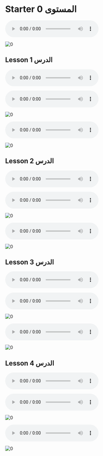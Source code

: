 # Starter المستوى 0

<audio controls="controls" src="./audio/lets-go/starter/Track01.mp3"> aaaa </audio>

<img src="./photo/lets-go/starter/0.PNG" alt="0" style="height: auto; width:auto;"/>

## Lesson 1 الدرس 

<audio controls="controls" src="./audio/lets-go/starter/Track02.mp3"> lesson 1 </audio>

<audio controls="controls" src="./audio/lets-go/starter/Track03.mp3"> lesson 1 </audio>

<img src="./photo/lets-go/starter/1.PNG" alt="0" style="height: auto; width:auto;"/>

<audio controls="controls" src="./audio/lets-go/starter/Track04.mp3"> lesson 1 </audio>

<img src="./photo/lets-go/starter/1-1.PNG" alt="0" style="height: auto; width:auto;"/>

## Lesson 2 الدرس 

<audio controls="controls" src="./audio/lets-go/starter/Track05.mp3"> lesson 1 </audio>

<audio controls="controls" src="./audio/lets-go/starter/Track06.mp3"> lesson 1 </audio>

<img src="./photo/lets-go/starter/2.PNG" alt="0" style="height: auto; width:auto;"/>

<audio controls="controls" src="./audio/lets-go/starter/Track07.mp3"> lesson 1 </audio>

<img src="./photo/lets-go/starter/2-1.PNG" alt="0" style="height: auto; width:auto;"/>

## Lesson 3 الدرس

<audio controls="controls" src="./audio/lets-go/starter/Track08.mp3"> lesson 1 </audio>

<audio controls="controls" src="./audio/lets-go/starter/Track09.mp3"> lesson 1 </audio>

<img src="./photo/lets-go/starter/3.PNG" alt="0" style="height: auto; width:auto;"/>

<audio controls="controls" src="./audio/lets-go/starter/Track10.mp3"> lesson 1 </audio>

<img src="./photo/lets-go/starter/3-1.PNG" alt="0" style="height: auto; width:auto;"/>

## Lesson 4 الدرس

<audio controls="controls" src="./audio/lets-go/starter/Track11.mp3"> lesson 4 </audio>

<audio controls="controls" src="./audio/lets-go/starter/Track12.mp3"> lesson 4 </audio>

<img src="./photo/lets-go/starter/4.PNG" alt="0" style="height: auto; width:auto;"/>

<audio controls="controls" src="./audio/lets-go/starter/Track13.mp3"> lesson 4 </audio>

<img src="./photo/lets-go/starter/4-1.PNG" alt="0" style="height: auto; width:auto;"/>


```python

```

